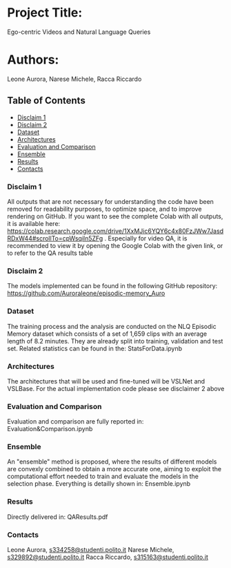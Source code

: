 # Project Title:
Ego-centric Videos and Natural Language Queries

# Authors:
Leone Aurora,
Narese Michele,
Racca Riccardo


## Table of Contents
- [Disclaim 1](#Disclaim1)
- [Disclaim 2](#Disclaim2)
- [Dataset](#Dataset) 
- [Architectures](#Architectures)
- [Evaluation and Comparison](#evaluation&comparison)
- [Ensemble](#Ensemble)
- [Results](#results) 
- [Contacts](#Contacts)

### Disclaim 1
All outputs that are not necessary for understanding the code have been removed for readability purposes, to optimize space, and to improve rendering on GitHub. If you want to see the complete Colab with all outputs, it is available here: https://colab.research.google.com/drive/1XxMJic6YQY6c4x80FzJWw7JasdRDxW44#scrollTo=cpWsqiln5ZFg . Especially for video QA, it is recommended to view it by opening the Google Colab with the given link, or to refer to the QA results table

### Disclaim 2
The models implemented can be found in the following GitHub repository: https://github.com/Auroraleone/episodic-memory_Auro

### Dataset
The training process and the analysis are conducted on the NLQ Episodic Memory dataset which consists of a set of 1,659 clips with an average length of 8.2 minutes. They are already split into training, validation and test set.
Related statistics can be found in the: StatsForData.ipynb

### Architectures
The architectures that will be used and fine-tuned will be VSLNet and VSLBase. For the actual implementation code please see disclaimer 2 above


### Evaluation and Comparison
Evaluation and comparison are fully reported in: Evaluation&Comparison.ipynb


### Ensemble
An "ensemble" method is proposed, where the results of different models are convexly combined to obtain a more accurate one, aiming to exploit the computational effort needed to train and evaluate the models in the selection phase. Everything is detailly shown in: Ensemble.ipynb

### Results
Directly delivered in: QAResults.pdf



### Contacts
Leone Aurora, s334258@studenti.polito.it 
Narese Michele, s329892@studenti.polito.it 
Racca Riccardo, s315163@studenti.polito.it 
